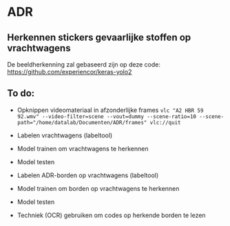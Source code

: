 # ADR
## Herkennen stickers gevaarlijke stoffen op vrachtwagens

De beeldherkenning zal gebaseerd zijn op deze code: https://github.com/experiencor/keras-yolo2

## To do:
* Opknippen videomateriaal in afzonderlijke frames `vlc "A2 HBR 59 92.wmv" --video-filter=scene --vout=dummy --scene-ratio=10 --scene-path="/home/datalab/Documenten/ADR/frames" vlc://quit`

* Labelen vrachtwagens (labeltool)
* Model trainen om vrachtwagens te herkennen
* Model testen 

* Labelen ADR-borden op vrachtwagens (labeltool)
* Model trainen om borden op vrachtwagens te herkennen
* Model testen

* Techniek (OCR) gebruiken om codes op herkende borden te lezen 
